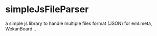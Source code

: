 # simpleJsFileParser
a simple js library to handle multiple files format (JSON) for eml.meta, WekanBoard ..
